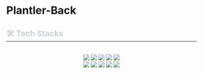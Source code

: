 # Plantler-Back

<div>
    <h2 style="border-bottom: 1px solid #21262d; color: #c9d1d9;"> 🛠️ Tech Stacks </h2> <br> 
    <div style="margin: 0 auto; text-align: center;" align= "center"> 
      <img src="https://img.shields.io/badge/Discord-5865F2?style=flat&logo=Discord&logoColor=white">
      <img src="https://img.shields.io/badge/Bootstrap-7952B3?style=flat&logo=Bootstrap&logoColor=white">
      <img src="https://img.shields.io/badge/Github-181717?style=flat&logo=Github&logoColor=white">
      <img src="https://img.shields.io/badge/Java-007396?style=flat&logo=Java&logoColor=white">
      <img src="https://img.shields.io/badge/Javascript-F7DF1E?style=flat&logo=Javascript&logoColor=white">
      <br/><img src="https://img.shields.io/badge/MariaDB-003545?style=flat&logo=MariaDB&logoColor=white">
      <img src="https://img.shields.io/badge/MySQL-4479A1?style=flat&logo=MySQL&logoColor=white">
      <img src="https://img.shields.io/badge/React-61DAFB?style=flat&logo=React&logoColor=white">
      <img src="https://img.shields.io/badge/Spring Boot-6DB33F?style=flat&logo=Spring Boot&logoColor=white">
      <img src="https://img.shields.io/badge/C-A8B9CC?style=flat&logo=C&logoColor=white">
          <br/>
    </div>
</div>
